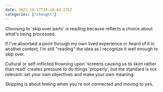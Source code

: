 ```yaml
---
date: 2025-10-17T14:10:02.235Z
categories: ["thought"]
---
```

Choosing to 'skip over parts' *is* reading because reflects a choice about what's being processed.

If I've absorbed a point through my own lived experience or heard of it in another context, I'm still "reading" the idea as I recognize it well enough to skip over.

Cultural or self-inflicted frowning upon 'screens causing us to skim rather than read' creates pressure to do things 'properly', but the standard is not relevant: set your own objectives and make your own meaning.

Skipping is about feeling when you're not connected and moving to yes.
